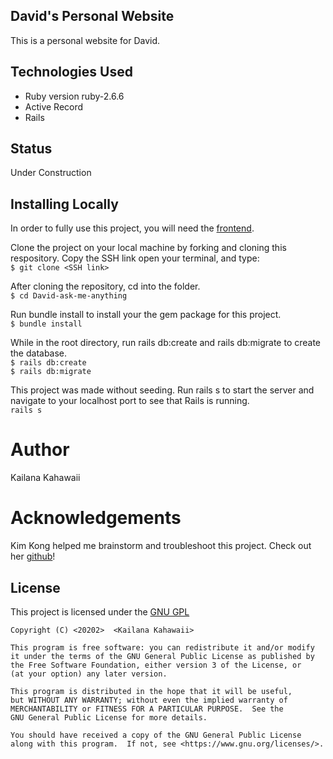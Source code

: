 ## David's Personal Website 

This is a personal website for David. 

## Technologies Used 
* Ruby version ruby-2.6.6 
* Active Record
* Rails

## Status 
Under Construction

## Installing Locally 
In order to fully use this project, you will need the [frontend](https://github.com/kailanak1/David-Ask-Me-Anything-FE).

Clone the project on your local machine by forking and cloning this respository. Copy the SSH link open your terminal, and type:  
```$ git clone <SSH link>```

After cloning the repository, cd into the folder.  
```$ cd David-ask-me-anything```

Run bundle install to install your the gem package for this project.  
```$ bundle install```

While in the root directory, run rails db:create and rails db:migrate to create the database.   
```$ rails db:create```  
```$ rails db:migrate```

This project was made without seeding. Run rails s to start the server and navigate to your localhost port to see that Rails is running.  
```rails s```

# Author 
Kailana Kahawaii

# Acknowledgements 
Kim Kong helped me brainstorm and troubleshoot this project. Check out her [github](https://github.com/nk2303)!


## License 
This project is licensed under the [GNU GPL](https://www.gnu.org/licenses/gpl-3.0.en.html)

    Copyright (C) <20202>  <Kailana Kahawaii>

    This program is free software: you can redistribute it and/or modify
    it under the terms of the GNU General Public License as published by
    the Free Software Foundation, either version 3 of the License, or
    (at your option) any later version.

    This program is distributed in the hope that it will be useful,
    but WITHOUT ANY WARRANTY; without even the implied warranty of
    MERCHANTABILITY or FITNESS FOR A PARTICULAR PURPOSE.  See the
    GNU General Public License for more details.

    You should have received a copy of the GNU General Public License
    along with this program.  If not, see <https://www.gnu.org/licenses/>.


